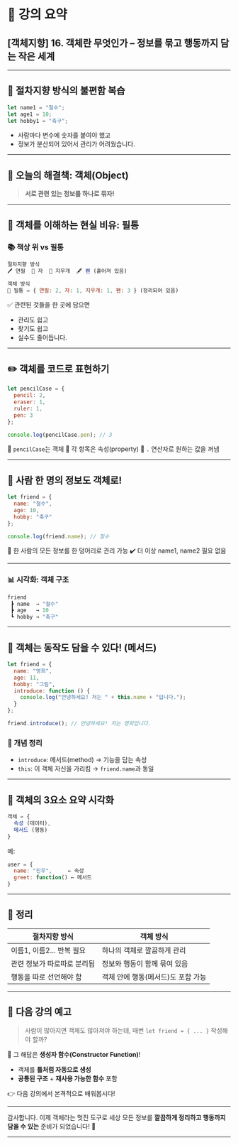 # 📘 강의 요약

## \[객체지향] 16. 객체란 무엇인가 – 정보를 묶고 행동까지 담는 작은 세계

---

## 🧠 절차지향 방식의 불편함 복습

```js
let name1 = "철수";
let age1 = 10;
let hobby1 = "축구";
```

* 사람마다 변수에 숫자를 붙여야 했고
* 정보가 분산되어 있어서 관리가 어려웠습니다.

---

## 🎯 오늘의 해결책: 객체(Object)

> **서로 관련 있는 정보를 하나로 묶자!**

---

## 🎒 객체를 이해하는 현실 비유: 필통

### 📚 책상 위 vs 필통

```js
절차지향 방식
🖊️ 연필  📏 자  🧽 지우개  🖋️ 펜 (흩어져 있음)

객체 방식
🧰 필통 = { 연필: 2, 자: 1, 지우개: 1, 펜: 3 } (정리되어 있음)
```

✅ 관련된 것들을 한 곳에 담으면

* 관리도 쉽고
* 찾기도 쉽고
* 실수도 줄어듭니다.

---

## ✏️ 객체를 코드로 표현하기

```js
let pencilCase = {
  pencil: 2,
  eraser: 1,
  ruler: 1,
  pen: 3
};

console.log(pencilCase.pen); // 3
```

🧰 `pencilCase`는 객체
📌 각 항목은 속성(property)
📌 `.` 연산자로 원하는 값을 꺼냄

---

## 👦 사람 한 명의 정보도 객체로!

```js
let friend = {
  name: "철수",
  age: 10,
  hobby: "축구"
};

console.log(friend.name); // 철수
```

📌 한 사람의 모든 정보를 한 덩어리로 관리 가능
✔️ 더 이상 name1, name2 필요 없음

---

### 📊 시각화: 객체 구조

```js
friend
 ┣ name  → "철수"
 ┣ age   → 10
 ┗ hobby → "축구"
```

---

## 🤖 객체는 동작도 담을 수 있다! (메서드)

```js
let friend = {
  name: "영희",
  age: 11,
  hobby: "그림",
  introduce: function () {
    console.log("안녕하세요! 저는 " + this.name + "입니다.");
  }
};

friend.introduce(); // 안녕하세요! 저는 영희입니다.
```

### 🧠 개념 정리

* `introduce`: 메서드(method) → 기능을 담는 속성
* `this`: 이 객체 자신을 가리킴 → `friend.name`과 동일

---

## 🧱 객체의 3요소 요약 시각화

```js
객체 = {
  속성 (데이터),
  메서드 (행동)
}
```

예:

```js
user = {
  name: "진우",     ← 속성
  greet: function() ← 메서드
}
```

---

## 📌 정리

| 절차지향 방식           | 객체 방식                |
| ----------------- | -------------------- |
| 이름1, 이름2... 반복 필요 | 하나의 객체로 깔끔하게 관리      |
| 관련 정보가 따로따로 분리됨   | 정보와 행동이 함께 묶여 있음     |
| 행동을 따로 선언해야 함     | 객체 안에 행동(메서드)도 포함 가능 |

---

## 🔭 다음 강의 예고

> 사람이 많아지면 객체도 많아져야 하는데,
> 매번 `let friend = { ... }` 작성해야 할까?

🎯 그 해답은 **생성자 함수(Constructor Function)**!

* 객체를 **틀처럼 자동으로 생성**
* **공통된 구조** + **재사용 가능한 함수** 포함

👉 다음 강의에서 본격적으로 배워봅시다!

---

감사합니다. 이제 객체라는 멋진 도구로
세상 모든 정보를 **깔끔하게 정리하고 행동까지 담을 수 있는** 준비가 되었습니다! 🙌

---
